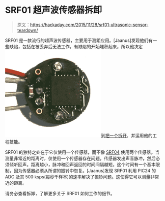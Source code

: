 # SRF01 超声波传感器拆卸

> 原文：<https://hackaday.com/2015/11/28/srf01-ultrasonic-sensor-teardown/>

SRF01 是一款流行的超声波传感器，主要用于测距应用。[Jaanus]发现他们有一些缺陷，包括在被丢弃后无法工作。有缺陷的开始堆积起来，所以他决定![sensor_01](img/7b9390f9002061ab67c16200fbc99019.png)到[把一个拆开](http://jaanus.tech-thing.org/teardowns-and-reviews/srf01-teardown/)，并运用他的工程技能。

SRF01 的独特之处在于它仅使用一个传感器，而不像 [SRF04](http://www.robot-electronics.co.uk/htm/srf04tech.htm) 使用两个传感器。当测量非常近的距离时，仅使用一个传感器存在问题。传感器发出声音脉冲，然后必须倾听回声。距离越小，脉冲和回声返回的时间间隔越短。这个时间有一个基本限制，因为传感器必须从所谓的振铃中恢复。[Jaanus]发现 SRF01 利用 PIC24 的 ADC 及其 500 ksps(每秒千样本)的速率解决了振铃问题。这使得它可以测量非常近的距离。

请务必查看拆卸，了解更多关于 SRF01 如何工作的细节。